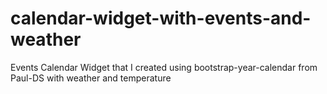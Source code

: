 # calendar-widget-with-events-and-weather
Events Calendar Widget that I created using bootstrap-year-calendar from Paul-DS with weather and temperature
